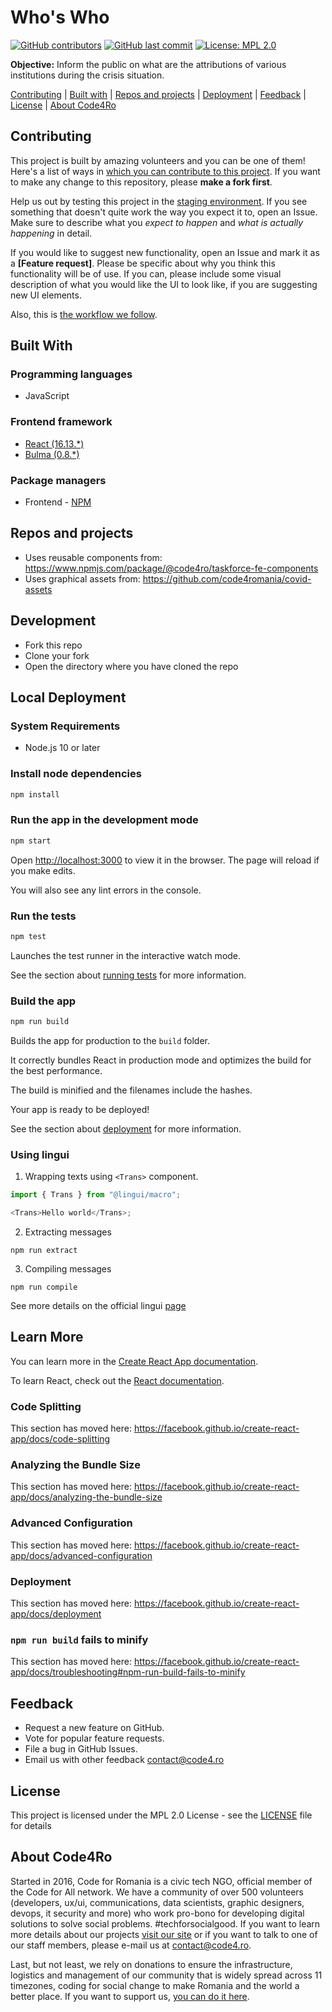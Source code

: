 # Who's Who

[![GitHub contributors](https://img.shields.io/github/contributors/code4romania/whos-who.svg?style=for-the-badge)](https://github.com/code4romania/whos-who/graphs/contributors) [![GitHub last commit](https://img.shields.io/github/last-commit/code4romania/whos-who.svg?style=for-the-badge)](https://github.com/code4romania/whos-who/commits/develop) [![License: MPL 2.0](https://img.shields.io/badge/license-MPL%202.0-brightgreen.svg?style=for-the-badge)](https://opensource.org/licenses/MPL-2.0)

**Objective:** Inform the public on what are the attributions of various institutions during the crisis situation.

[Contributing](#contributing) | [Built with](#built-with) | [Repos and projects](#repos-and-projects) | [Deployment](#local-deployment) | [Feedback](#feedback) | [License](#license) | [About Code4Ro](#about-code4ro)

## Contributing

This project is built by amazing volunteers and you can be one of them! Here's a list of ways in [which you can contribute to this project](https://github.com/code4romania/.github/blob/master/CONTRIBUTING.md). If you want to make any change to this repository, please **make a fork first**.

Help us out by testing this project in the [staging environment](https://whos-who-git-develop.code4ro.now.sh). If you see something that doesn't quite work the way you expect it to, open an Issue. Make sure to describe what you _expect to happen_ and _what is actually happening_ in detail.

If you would like to suggest new functionality, open an Issue and mark it as a **[Feature request]**. Please be specific about why you think this functionality will be of use. If you can, please include some visual description of what you would like the UI to look like, if you are suggesting new UI elements.

Also, this is [the workflow we follow](https://github.com/code4romania/.github/blob/master/WORKFLOW.md).

## Built With

### Programming languages

- JavaScript

### Frontend framework

- [React (16.13.\*)](https://reactjs.org/)
- [Bulma (0.8.\*)](https://bulma.io/)

### Package managers

- Frontend - [NPM](https://docs.npmjs.com/)

## Repos and projects

- Uses reusable components from: <https://www.npmjs.com/package/@code4ro/taskforce-fe-components>
- Uses graphical assets from: <https://github.com/code4romania/covid-assets>

## Development

- Fork this repo
- Clone your fork
- Open the directory where you have cloned the repo

## Local Deployment

### System Requirements

- Node.js 10 or later

### Install node dependencies

```sh
npm install
```

### Run the app in the development mode

```sh
npm start
```

Open [http://localhost:3000](http://localhost:3000) to view it in the browser.
The page will reload if you make edits.

You will also see any lint errors in the console.

### Run the tests

```sh
npm test
```

Launches the test runner in the interactive watch mode.

See the section about [running tests](https://facebook.github.io/create-react-app/docs/running-tests) for more information.

### Build the app

```sh
npm run build
```

Builds the app for production to the `build` folder.

It correctly bundles React in production mode and optimizes the build for the best performance.

The build is minified and the filenames include the hashes.

Your app is ready to be deployed!

See the section about [deployment](https://facebook.github.io/create-react-app/docs/deployment) for more information.

### Using lingui

1. Wrapping texts using `<Trans>` component.

```js
import { Trans } from "@lingui/macro";

<Trans>Hello world</Trans>;
```

2. Extracting messages

`npm run extract`

3. Compiling messages

`npm run compile`

See more details on the official lingui [page](https://lingui.js.org/tutorials/react.html)

## Learn More

You can learn more in the [Create React App documentation](https://facebook.github.io/create-react-app/docs/getting-started).

To learn React, check out the [React documentation](https://reactjs.org/).

### Code Splitting

This section has moved here: <https://facebook.github.io/create-react-app/docs/code-splitting>

### Analyzing the Bundle Size

This section has moved here: <https://facebook.github.io/create-react-app/docs/analyzing-the-bundle-size>

### Advanced Configuration

This section has moved here: <https://facebook.github.io/create-react-app/docs/advanced-configuration>

### Deployment

This section has moved here: <https://facebook.github.io/create-react-app/docs/deployment>

### `npm run build` fails to minify

This section has moved here: <https://facebook.github.io/create-react-app/docs/troubleshooting#npm-run-build-fails-to-minify>

## Feedback

- Request a new feature on GitHub.
- Vote for popular feature requests.
- File a bug in GitHub Issues.
- Email us with other feedback contact@code4.ro

## License

This project is licensed under the MPL 2.0 License - see the [LICENSE](LICENSE) file for details

## About Code4Ro

Started in 2016, Code for Romania is a civic tech NGO, official member of the Code for All network. We have a community of over 500 volunteers (developers, ux/ui, communications, data scientists, graphic designers, devops, it security and more) who work pro-bono for developing digital solutions to solve social problems. #techforsocialgood. If you want to learn more details about our projects [visit our site](https://www.code4.ro/en/) or if you want to talk to one of our staff members, please e-mail us at contact@code4.ro.

Last, but not least, we rely on donations to ensure the infrastructure, logistics and management of our community that is widely spread across 11 timezones, coding for social change to make Romania and the world a better place. If you want to support us, [you can do it here](https://code4.ro/en/donate/).

